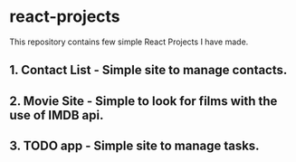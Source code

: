 # react-projects
This repository contains few simple React Projects I have made.

## 1. Contact List - Simple site to manage contacts.
## 2. Movie Site - Simple to look for films with the use of IMDB api.
## 3. TODO app - Simple site to manage tasks.
